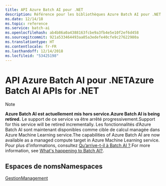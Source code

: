 ```yaml
---
title: API Azure Batch AI pour .NET
description: Référence pour les bibliothèques Azure Batch AI pour .NET
ms.date: 12/14/18
ms.topic: reference
ms.service: batch-ai
ms.openlocfilehash: ab4b86a0a4388163fcbe9a3fb4e5e10f2ef6d458
ms.sourcegitcommit: 921a533464493aa05a3edefe40cfe9c27622980a
ms.translationtype: HT
ms.contentlocale: fr-FR
ms.lasthandoff: 12/14/2018
ms.locfileid: "53425198"
---
```

# <a name="azure-batch-ai-apis-for-net"></a><span data-ttu-id="4ec77-103">API Azure Batch AI pour .NET</span><span class="sxs-lookup"><span data-stu-id="4ec77-103">Azure Batch AI APIs for .NET</span></span>

>[!Note]
><span data-ttu-id="4ec77-104">**Azure Batch AI est actuellement mis hors service.**</span><span class="sxs-lookup"><span data-stu-id="4ec77-104">**Azure Batch AI is being retired.**</span></span> <span data-ttu-id="4ec77-105">Le support de ce service va être arrêté progressivement.</span><span class="sxs-lookup"><span data-stu-id="4ec77-105">Support for this service will be retired incrementally.</span></span> <span data-ttu-id="4ec77-106">Les fonctionnalités d’Azure Batch AI sont maintenant disponibles comme cible de calcul managée dans Azure Machine Learning service.</span><span class="sxs-lookup"><span data-stu-id="4ec77-106">The capabilities of Azure Batch AI are now available as a managed compute target in Azure Machine Learning service.</span></span> <span data-ttu-id="4ec77-107">Pour plus d’informations, consultez [Qu’arrive-t-il à Batch AI ?](https://aka.ms/batchai-retirement).</span><span class="sxs-lookup"><span data-stu-id="4ec77-107">For more information, see [What's happening to Batch AI?](https://aka.ms/batchai-retirement).</span></span>

## <a name="namespaces"></a><span data-ttu-id="4ec77-108">Espaces de noms</span><span class="sxs-lookup"><span data-stu-id="4ec77-108">Namespaces</span></span>

[<span data-ttu-id="4ec77-109">Gestion</span><span class="sxs-lookup"><span data-stu-id="4ec77-109">Management</span></span>](/dotnet/api/overview/azure/batchai/management)
